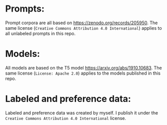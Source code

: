 # Prompts:
Prompt corpora are all based on https://zenodo.org/records/205950.  The same
license (`Creative Commons Attribution 4.0 International`) applies to all
unlabeled prompts in this repo.

# Models:
All models are based on the T5 model https://arxiv.org/abs/1910.10683.
The same license (`License: Apache 2.0`) applies to the models published in this
repo.

# Labeled and preference data:
Labeled and preference data was created by myself. I publish it under the
`Creative Commons Attribution 4.0 International` license.
